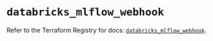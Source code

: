 # `databricks_mlflow_webhook`

Refer to the Terraform Registry for docs: [`databricks_mlflow_webhook`](https://registry.terraform.io/providers/databricks/databricks/1.52.0/docs/resources/mlflow_webhook).
